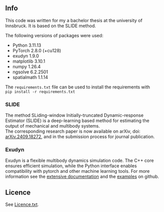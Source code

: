 ## Info
This code was written for my a bachelor thesis at the university of Innsbruck. It is based on the SLIDE method.

The following versions of packages were used: 
* Python 3.11.13  
* PyTorch 2.8.0 (+cu128)  
* exudyn 1.9.0  
* matplotlib 3.10.1  
* numpy 1.26.4  
* ngsolve 6.2.2501  
* spatialmath 1.1.14  

The `requirements.txt` file can be used to install the requirements with  
`pip install -r requirements.txt`   

### SLIDE
The method SLiding-window Initially-truncated Dynamic-response Estimator (SLIDE) is a deep-learning based method for estimating the output of mechanical and multibody systems.   
The corresponding research paper is now available on arXiv, doi: [arXiv.2409.18272](https://doi.org/10.48550/arXiv.2409.18272), and in the submission process for journal publication. 

### Exudyn
Exudyn is a flexible multibody dynamics simulation code. The C++ core ensures efficient simulation, while the Python interface enables compatibility with pytorch and other machine learning tools. 
For more information see the [extensive documentation](https://exudyn.readthedocs.io/en/latest/docs/RST/Exudyn.html) and the [examples](https://github.com/jgerstmayr/EXUDYN/tree/master/main/pythonDev/Examples) on github.

## Licence 
See [Licence.txt](Licence.txt).